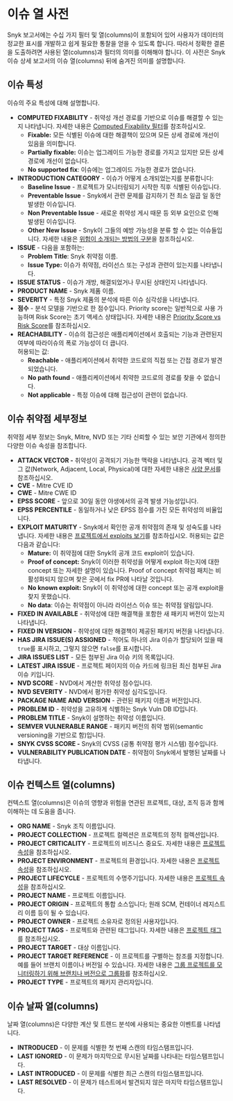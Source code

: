 # 이슈 열 사전

Snyk 보고서에는 수십 가지 필터 및 열(columns)이 포함되어 있어 사용자가 데이터의 정교한 표시를 개발하고 쉽게 필요한 통찰을 얻을 수 있도록 합니다. 따라서 정확한 결론을 도출하려면 사용된 열(columns)과 필터의 의미를 이해해야 합니다. 이 사전은 Snyk 이슈 상세 보고서의 이슈 열(columns) 뒤에 숨겨진 의미를 설명합니다.

## 이슈 특성 <a href="#issue-characteristics" id="issue-characteristics"></a>

이슈의 주요 특성에 대해 설명합니다.

* **COMPUTED FIXABILITY** - 취약성 개선 경로를 기반으로 이슈를 해결할 수 있는지 나타냅니다. 자세한 내용은 [Computed Fixability 필터](../../scan-with-snyk/snyk-open-source/manage-vulnerabilities/vulnerability-fix-types.md#computed-fixability-filters)를 참조하십시오.
  * **Fixable:** 모든 식별된 이슈에 대한 해결책이 있으며 모든 상세 경로에 개선이 있음을 의미합니다.
  * **Partially fixable:** 이슈는 업그레이드 가능한 경로를 가지고 있지만 모든 상세 경로에 개선이 없습니다.
  * **No supported fix**: 이슈에는 업그레이드 가능한 경로가 없습니다.
* **INTRODUCTION CATEGORY** - 이슈가 어떻게 소개되었는지를 분류합니다:
  * **Baseline Issue** - 프로젝트가 모니터링되기 시작한 직후 식별된 이슈입니다.
  * **Preventable Issue** - Snyk에서 관련 문제를 감지하기 전 최소 일곱 일 동안 발생한 이슈입니다.
  * **Non Preventable Issue** - 새로운 취약성 게시 때문 등 외부 요인으로 인해 발생된 이슈입니다.
  * **Other New Issue** - Snyk이 그들의 예방 가능성을 분류 할 수 없는 이슈들입니다. 자세한 내용은 [위험이 소개되는 방법의 구분](../enterprise-analytics/issues-analytics.md#delineation-of-how-risk-is-introduced)을 참조하십시오.
* **ISSUE** - 다음을 포함하는:
  * **Problem Title**: Snyk 취약점 이름.
  * **Issue Type:** 이슈가 취약점, 라이선스 또는 구성과 관련이 있는지를 나타냅니다.
* **ISSUE STATUS** - 이슈가 개방, 해결되었거나 무시된 상태인지 나타냅니다.
* **PRODUCT NAME** - Snyk 제품 이름.
* **SEVERITY** - 특정 Snyk 제품의 분석에 따른 이슈 심각성을 나타냅니다.
* **점수** - 분석 모델을 기반으로 한 점수입니다. Priority score는 일반적으로 사용 가능하며 Risk Score는 초기 액세스 상태입니다. 자세한 내용은 [Priority Score vs Risk Score](../prioritize-issues-for-fixing/priority-score-vs-risk-score.md)를 참조하십시오.
* **REACHABILITY** - 이슈의 접근성은 애플리케이션에서 호출되는 기능과 관련된지 여부에 따라이슈의 폭로 가능성이 더 큽니다.\
  허용되는 값:
  * **Reachable** - 애플리케이션에서 취약한 코드로의 직접 또는 간접 경로가 발견되었습니다.
  * **No path found** - 애플리케이션에서 취약한 코드로의 경로를 찾을 수 없습니다.
  * **Not applicable** - 특정 이슈에 대해 접근성이 관련이 없습니다.

## 이슈 취약점 세부정보 <a href="#issue-vulnerability-details" id="issue-vulnerability-details"></a>

취약점 세부 정보는 Snyk, Mitre, NVD 또는 기타 신뢰할 수 있는 보안 기관에서 정의한 다양한 이슈 속성을 참조합니다.

* **ATTACK VECTOR -** 취약성이 공격되기 가능한 맥락을 나타냅니다. 공격 벡터 및 그 값(Network, Adjacent, Local, Physical)에 대한 자세한 내용은 [사양 문서](https://www.first.org/cvss/specification-document)를 참조하십시오.
* **CVE** - Mitre CVE ID
* **CWE** - Mitre CWE ID
* **EPSS SCORE** - 앞으로 30일 동안 야생에서의 공격 발생 가능성입니다.
* **EPSS PERCENTILE** - 동일하거나 낮은 EPSS 점수를 가진 모든 취약성의 비율입니다.
* **EXPLOIT MATURITY** - Snyk에서 확인한 공개 취약점의 존재 및 성숙도를 나타냅니다. 자세한 내용은 [프로젝트에서 exploits 보기](../prioritize-issues-for-fixing/view-exploits.md#view-exploits-in-projects)를 참조하십시오. 허용되는 값은 다음과 같습니다:
  * **Mature:** 이 취약점에 대한 Snyk의 공개 코드 exploit이 있습니다.
  * **Proof of concept:** Snyk이 이러한 취약성을 어떻게 exploit 하는지에 대한 concept 또는 자세한 설명이 있습니다. Proof of concept 취약점 패치는 비활성화되지 않으며 찾은 곳에서 fix PR에 나타날 것입니다.
  * **No known exploit:** Snyk이 이 취약성에 대한 concept 또는 공개 exploit을 찾지 못했습니다.
  * **No data**: 이슈는 취약점이 아니라 라이선스 이슈 또는 취약점 알림입니다.
* **FIXED IN AVAILABLE** - 취약성에 대한 해결책을 포함한 새 패키지 버전이 있는지 나타냅니다.
* **FIXED IN VERSION** - 취약성에 대한 해결책이 제공된 패키지 버전을 나타냅니다.
* **HAS JIRA ISSUE(S) ASSIGNED** - 적어도 하나의 Jira 이슈가 할당되어 있을 때 `true`를 표시하고, 그렇지 않으면 `false`를 표시합니다.
* **JIRA ISSUES LIST** - 모든 첨부된 Jira 이슈 키의 목록입니다.
* **LATEST JIRA ISSUE** - 프로젝트 페이지의 이슈 카드에 링크된 최신 첨부된 Jira 이슈 키입니다.
* **NVD SCORE** - NVD에서 계산한 취약성 점수입니다.
* **NVD SEVERITY** - NVD에서 평가한 취약성 심각도입니다.
* **PACKAGE NAME AND VERSION** - 관련된 패키지 이름과 버전입니다.
* **PROBLEM ID** - 취약성을 고유하게 식별하는 Snyk Vuln DB ID입니다.
* **PROBLEM TITLE** - Snyk이 설명하는 취약성 이름입니다.
* **SEMVER VULNERABLE RANGE** - 패키지 버전의 취약 범위(semantic versioning을 기반으로 함)입니다.
* **SNYK CVSS SCORE -** Snyk의 CVSS (공통 취약점 평가 시스템) 점수입니다.
* **VULNERABILITY PUBLICATION DATE** - 취약점이 Snyk에서 발행된 날짜를 나타냅니다.

## 이슈 컨텍스트 열(columns) <a href="#issue-context-columns" id="issue-context-columns"></a>

컨텍스트 열(columns)은 이슈의 영향과 위험을 연관된 프로젝트, 대상, 조직 등과 함께 이해하는 데 도움을 줍니다.

* **ORG NAME** - Snyk 조직 이름입니다.
* **PROJECT COLLECTION** - 프로젝트 컬렉션은 프로젝트의 정적 컬렉션입니다.
* **PROJECT CRITICALITY** - 프로젝트의 비즈니스 중요도. 자세한 내용은 [프로젝트 속성](../../snyk-admin/snyk-projects/project-attributes.md)을 참조하십시오.
* **PROJECT ENVIRONMENT** - 프로젝트의 환경입니다. 자세한 내용은 [프로젝트 속성](../../snyk-admin/snyk-projects/project-attributes.md)을 참조하십시오.
* **PROJECT LIFECYCLE** - 프로젝트의 수명주기입니다. 자세한 내용은 [프로젝트 속성](../../snyk-admin/snyk-projects/project-attributes.md)을 참조하십시오.
* **PROJECT NAME** - 프로젝트 이름입니다.
* **PROJECT ORIGIN** - 프로젝트의 통합 소스입니다; 원래 SCM, 컨테이너 레지스트리 이름 등이 될 수 있습니다.
* **PROJECT OWNER** - 프로젝트 소유자로 정의된 사용자입니다.
* **PROJECT TAGS** - 프로젝트와 관련된 태그입니다. 자세한 내용은 [프로젝트 태그](../../snyk-admin/introduction-to-snyk-projects/project-tags.md)를 참조하십시오.
* **PROJECT TARGET** - 대상 이름입니다.
* **PROJECT TARGET REFERENCE** - 이 프로젝트를 구별하는 참조를 지정합니다. 예를 들어 브랜치 이름이나 버전일 수 있습니다. 자세한 내용은 [그룹 프로젝트를 모니터링하기 위해 브랜치나 버전으로 그룹화](../../snyk-cli/scan-and-maintain-projects-using-the-cli/group-projects-by-branch-or-version-for-monitoring.md)를 참조하십시오.
* **PROJECT TYPE** - 프로젝트의 패키지 관리자입니다.

## 이슈 날짜 열(columns) <a href="#issue-date-columns" id="issue-date-columns"></a>

날짜 열(columns)은 다양한 계산 및 트렌드 분석에 사용되는 중요한 이벤트를 나타냅니다.

* **INTRODUCED** - 이 문제를 식별한 첫 번째 스캔의 타임스탬프입니다.
* **LAST IGNORED** - 이 문제가 마지막으로 무시된 날짜를 나타내는 타임스탬프입니다.
* **LAST INTRODUCED** - 이 문제를 식별한 최근 스캔의 타임스탬프입니다.
* **LAST RESOLVED** - 이 문제가 테스트에서 발견되지 않은 마지막 타임스탬프입니다.
